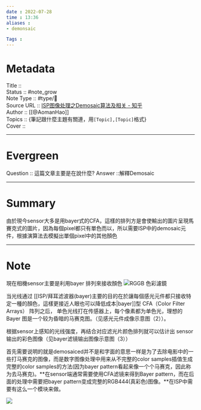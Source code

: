 ```yaml
---
date : 2022-07-28
time : 13:36
aliases :
- demonsaic

Tags : 
---
```

# Metadata
Title :: <br>
Status :: #note_grow <br>
Note Type :: #type/📰<br>
Source URL :: [ISP图像处理之Demosaic算法及相关 - 知乎](https://zhuanlan.zhihu.com/p/170610956)<br>
Author :: [[@AomanHao]]<br>
Topics :: {筆記跟什麼主題有關連，用`[Topic],[Topic]`格式}<br>
Cover ::

---
# Evergreen
Question :: 這篇文章主要是在說什麼?
Answer ::解釋Demosaic

---

# Summary
由於現今sensor大多是用bayer式的CFA，這樣的排列方是會使輸出的圖片呈現馬賽克式的圖片，因為每個pixel都只有單色而以，所以需要ISP中的demosaic元件，根據演算法去模擬出單個pixel中的其他顏色

---

# Note

現在相機sensor主要是利用bayer 排列來接收顏色
![RGGB 色彩濾鏡](https://hojenjen.com/wp-content/uploads/20200217220314_26.jpg "[教攝影113] 什麼是 RGGB 色彩濾鏡 ? 認識 RGGB 色彩濾鏡，數位相機如何補捉色彩")

当光线通过 [[ISP/拜耳滤波器(bayer)主要的目的在於讓每個感光元件都只接收特定一種的顏色，這樣更接近人眼也可以降低成本|bayer]]型 CFA（Color Filter Arrays） 阵列之后， 单色光线打在传感器上，每个像素都为单色光，理想的Bayer 图是一个较为昏暗的马赛克图。（见感光元件成像示意图（2））。

根据sensor上感知的光线强度，再结合对应滤光片颜色排列就可以估计出 sensor输出的彩色图像（见bayer滤镜输出图像示意图（3））

首先需要说明的就是demosaiced并不是和字面的意思一样是为了去除电影中的一些打马赛克的图像，而是数字图像处理中用来从不完整的color samples插值生成完整的color samples的方法(因为bayer pattern看起来像一个个马赛克，因此称为去马赛克)。**在sensor端通常需要使用CFA滤镜来得到Bayer pattern，而在后面的处理中需要把bayer pattern变成完整的RGB444(真彩色)图像。**在ISP中需要有这么一个模块来做。

![](https://pic2.zhimg.com/80/v2-3bad04fd5de7f55583e3af9cd69feef5_720w.jpg)